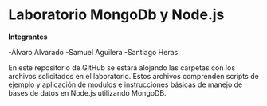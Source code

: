# Laboratorio MongoDb y Node.js

**Integrantes**

-Álvaro Alvarado
-Samuel Aguilera
-Santiago Heras

En este repositorio de GitHub se estará alojando las carpetas con los archivos solicitados en el laboratorio.
Estos archivos comprenden scripts de ejemplo y aplicación de modulos e instrucciones básicas de manejo de bases de datos en Node.js utilizando MongoDB.



